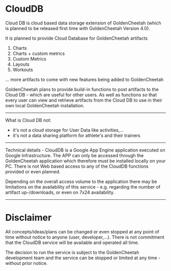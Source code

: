 # CloudDB
Cloud DB is cloud based data storage extension of GoldenCheetah (which is planned to be released
first time with GoldenCheetah Version 4.0).

It is planned to provide Cloud Database for GoldenCheetah artifacts

1. Charts
2. Charts + custom metrics
3. Custom Metrics
4. Layouts
5. Workouts

... more artifacts to come with new features being added to GoldenCheetah

GoldenCheetah plans to provide build-in functions to post artifacts to the Cloud DB - which
are useful for other users. As well as functions so that every user can view and retrieve
artifacts from the Cloud DB to use in their own local GoldenCheetah installation.

****

What is Cloud DB not:

- it's not a cloud storage for User Data like activities,...
- it's not a data sharing platform for athlete's and their trainers


****

Technical details - CloudDB is a Google App Engine application executed on Google
Infrastructure. The APP can only be accessed through the GoldenCheetah application which
therefore must be installed locally on your PC. There is not Web based access to any
of the CloudDB functions provided or even planned.

Depending on the overall access volume to the application there may be limitations
on the availability of this service - e.g. regarding the number of artifact up-/downloads,
or even on 7x24 availability.

***

# Disclaimer

All concepts/ideas/plans can be changed or even stopped at any point of time without
notice to anyone (user, developer,...). There is not commitment that the CloudDB service
will be available and operated all time.

The decision to run the service is subject to the GoldenCheetah development team
and the service can be stopped or limited at any time - without prior notice.

